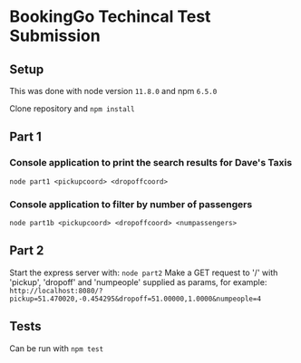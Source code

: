 # BookingGo Techincal Test Submission

## Setup
This was done with node version `11.8.0` and npm `6.5.0`

Clone repository and `npm install`


## Part 1

### Console application to print the search results for Dave's Taxis

`node part1 <pickupcoord> <dropoffcoord>`

### Console application to filter by number of passengers

`node part1b <pickupcoord> <dropoffcoord> <numpassengers>`

## Part 2
Start the express server with:
`node part2`
Make a GET request to '/' with 'pickup', 'dropoff' and 'numpeople' supplied as params, for example:
`http://localhost:8080/?pickup=51.470020,-0.454295&dropoff=51.00000,1.0000&numpeople=4`


## Tests
Can be run with `npm test`
